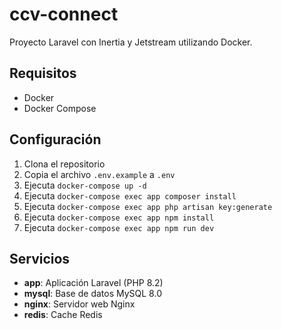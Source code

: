 # ccv-connect

Proyecto Laravel con Inertia y Jetstream utilizando Docker.

## Requisitos

- Docker
- Docker Compose

## Configuración

1. Clona el repositorio
2. Copia el archivo `.env.example` a `.env`
3. Ejecuta `docker-compose up -d`
4. Ejecuta `docker-compose exec app composer install`
5. Ejecuta `docker-compose exec app php artisan key:generate`
6. Ejecuta `docker-compose exec app npm install`
7. Ejecuta `docker-compose exec app npm run dev`

## Servicios

- **app**: Aplicación Laravel (PHP 8.2)
- **mysql**: Base de datos MySQL 8.0
- **nginx**: Servidor web Nginx
- **redis**: Cache Redis